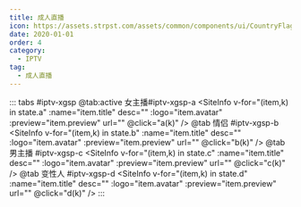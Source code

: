 ```yaml
---
title: 成人直播
icon: https://assets.strpst.com/assets/common/components/ui/CountryFlag/images/ug.svg
date: 2020-01-01
order: 4
category:
  - IPTV
tag:
  - 成人直播
---
```


<ArtPlayer :src="state.src" :config="hlsConfig(state.p)" />

::: tabs #iptv-xgsp
@tab:active 女主播#iptv-xgsp-a
<SiteInfo v-for="(item,k) in state.a" :name="item.title" desc="" :logo="item.avatar" :preview="item.preview"
  url="" @click="a(k)" />
@tab 情侣 #iptv-xgsp-b
<SiteInfo v-for="(item,k) in state.b" :name="item.title" desc="" :logo="item.avatar" :preview="item.preview"
  url="" @click="b(k)" />
@tab 男主播 #iptv-xgsp-c
<SiteInfo v-for="(item,k) in state.c" :name="item.title" desc="" :logo="item.avatar" :preview="item.preview"
  url="" @click="c(k)" />
@tab 变性人 #iptv-xgsp-d
<SiteInfo v-for="(item,k) in state.d" :name="item.title" desc="" :logo="item.avatar" :preview="item.preview"
  url="" @click="d(k)" />
:::

<script setup>
  import  iptv from '@db/iptv.js'
  import { hlsConfig } from '@cps/artConst'
  import { useStorage } from '@vueuse/core'
  import { onMounted } from "vue";
  const state = useStorage(
    "iptv-xgsp",
    {
      src: "",
      a: [],
      b: [],
      c: [],
      d: [],
      p: []
    }
  )

  onMounted(async () => {
    state.value.a = (await iptv.find({ "name": "xgsp-girls" })).data
    state.value.b = (await iptv.find({ "name": "xgsp-couples" })).data
    state.value.c = (await iptv.find({ "name": "xgsp-man" })).data
    state.value.d = (await iptv.find({ "name": "xgsp-trans" })).data
    a(0)
  });
  const a = (key) => {
    const { a } = state.value
    state.value.p = a
    state.value.src = a[key].url
  }
  const b = (key) => {
    const { b } = state.value
    state.value.p = b
    state.value.src = b[key].url
  }
  const c = (key) => {
    const { c } = state.value
    state.value.p = c
    state.value.src =c[key].url
  }
  const d = (key) => {
    const { d } = state.value
    state.value.p = d
    state.value.src = d[key].url
  }
</script>